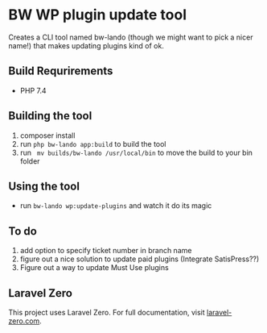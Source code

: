 # BW WP plugin update tool 

Creates a CLI tool named bw-lando (though we might want to pick a nicer name!) that makes updating plugins kind of ok.

## Build Requrirements
- PHP 7.4

## Building the tool
1. composer install
2. run `php bw-lando app:build` to build the tool
3. run ` mv builds/bw-lando /usr/local/bin` to move the build to your bin folder

## Using the tool
- run `bw-lando wp:update-plugins` and watch it do its magic

## To do
1. add option to specify ticket number in branch name
1. figure out a nice solution to update paid plugins (Integrate SatisPress??)
1. Figure out a way to update Must Use plugins

## Laravel Zero

This project uses Laravel Zero. For full documentation, visit [laravel-zero.com](https://laravel-zero.com/).

